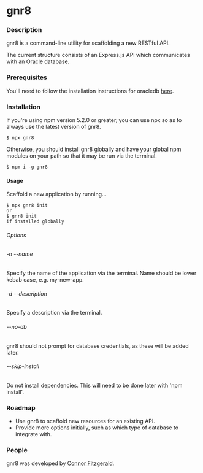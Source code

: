 # gnr8

### Description

gnr8 is a command-line utility for scaffolding a new RESTful API.

The current structure consists of an Express.js API which communicates with an Oracle database.

### Prerequisites

You'll need to follow the installation instructions for oracledb [here](https://oracle.github.io/node-oracledb/INSTALL.html#quickstart).

### Installation

If you're using npm version 5.2.0 or greater, you can use npx so as to always use the latest version of gnr8.

```
$ npx gnr8
```

Otherwise, you should install gnr8 globally and have your global npm modules on your path so that it may be run via the terminal.

```
$ npm i -g gnr8
```

#### Usage

Scaffold a new application by running...

```
$ npx gnr8 init
or
$ gnr8 init
if installed globally
```

###### Options

###### -n --name
Specify the name of the application via the terminal. Name should be lower kebab case, e.g. my-new-app.

###### -d --description
Specify a description via the terminal.

###### --no-db
gnr8 should not prompt for database credentials, as these will be added later.

###### --skip-install
Do not install dependencies. This will need to be done later with 'npm install'.

### Roadmap

* Use gnr8 to scaffold new resources for an existing API.
* Provide more options initially, such as which type of database to integrate with.

### People

gnr8 was developed by [Connor Fitzgerald](https://github.com/connorjayfitzgerald).